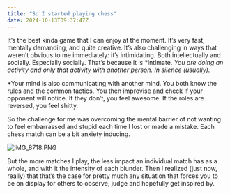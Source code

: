 ```yaml
---
title: "So I started playing chess"
date: 2024-10-13T09:37:47Z
---
```


It’s the best kinda game that I can enjoy at the moment. It’s very fast, mentally demanding, and quite creative. It’s also challenging in ways that weren’t obvious to me immediately: it’s intimidating. Both intellectually and socially. Especially socially. That’s because it is *intimate. *You are doing an activity and *only* that activity with another person. In silence (usually).*

*Your mind is also communicating with another mind. You both know the rules and the common tactics. You then improvise and check if your opponent will notice. If they don’t, you feel awesome. If the roles are reversed, you feel shitty.

So the challenge for me was overcoming the mental barrier of not wanting to feel embarrassed and stupid each time I lost or made a mistake. Each chess match can be a bit anxiety inducing.

![IMG_8718.PNG](/blog-images/39927-1.PNG)

But the more matches I play, the less impact an individual match has as a whole, and with it the intensity of each blunder. Then I realized (just now, really) that that’s the case for pretty much any situation that forces you to be on display for others to observe, judge and hopefully get inspired by.
